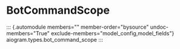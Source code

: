 # BotCommandScope

::: {.automodule members="" member-order="bysource" undoc-members="True" exclude-members="model_config,model_fields"}
aiogram.types.bot_command_scope
:::
